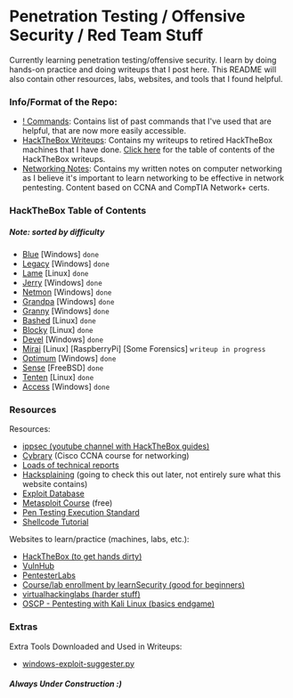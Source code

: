 # Penetration Testing / Offensive Security / Red Team Stuff

Currently learning penetration testing/offensive security. I learn by doing hands-on practice and doing writeups that I post here. This README will also contain other resources, labs, websites, and tools that I found helpful.

### Info/Format of the Repo:
- [! Commands](https://github.com/BurntxNoodle/PenetrationTesting/tree/master/!%20Commands): Contains list of past commands that I've used that are helpful, that are now more easily accessible.
- [HackTheBox Writeups](https://github.com/BurntxNoodle/RedTeam/tree/master/HackTheBox%20Writeups): Contains my writeups to retired HackTheBox machines that I have done. [Click here](https://github.com/BurntxNoodle/RedTeam#HackTheBox-Table-of-Contents) for the table of contents of the HackTheBox writeups.
- [Networking Notes](https://github.com/BurntxNoodle/RedTeam/tree/master/Networking%20Notes): Contains my written notes on computer networking as I believe it's important to learn networking to be effective in network pentesting. Content based on CCNA and CompTIA Network+ certs.

### HackTheBox Table of Contents
##### Note: sorted by difficulty
- [Blue](https://github.com/BurntxNoodle/RedTeam/tree/master/HackTheBox%20Writeups/HTB%20-%20Blue) [Windows] ```done```
- [Legacy](https://github.com/BurntxNoodle/RedTeam/tree/master/HackTheBox%20Writeups/HTB%20-%20Legacy) [Windows] ```done```
- [Lame](https://github.com/BurntxNoodle/RedTeam/tree/master/HackTheBox%20Writeups/HTB%20-%20Lame) [Linux] ```done```
- [Jerry](https://github.com/BurntxNoodle/RedTeam/tree/master/HackTheBox%20Writeups/HTB%20-%20Jerry) [Windows] ```done```
- [Netmon](https://github.com/BurntxNoodle/RedTeam/tree/master/HackTheBox%20Writeups/HTB%20-%20Netmon) [Windows] ```done```
- [Grandpa](https://github.com/BurntxNoodle/RedTeam/tree/master/HackTheBox%20Writeups/HTB%20-%20Grandpa) [Windows] ```done```
- [Granny](https://github.com/BurntxNoodle/RedTeam/tree/master/HackTheBox%20Writeups/HTB%20-%20Granny) [Windows] ```done```
- [Bashed](https://github.com/BurntxNoodle/RedTeam/tree/master/HackTheBox%20Writeups/HTB%20-%20Bashed) [Linux] ```done```
- [Blocky](https://github.com/BurntxNoodle/RedTeam/tree/master/HackTheBox%20Writeups/HTB%20-%20Blocky) [Linux] ```done```
- [Devel](https://github.com/BurntxNoodle/RedTeam/tree/master/HackTheBox%20Writeups/HTB%20-%20Devel) [Windows] ```done```
- [Mirai](https://github.com/BurntxNoodle/RedTeam/tree/master/HackTheBox%20Writeups/HTB%20-%20Mirai) [Linux] [RaspberryPi] [Some Forensics] ```writeup in progress```
- [Optimum](https://github.com/BurntxNoodle/RedTeam/tree/master/HackTheBox%20Writeups/HTB%20-%20Optimum) [Windows] ```done```
- [Sense](https://github.com/BurntxNoodle/RedTeam/tree/master/HackTheBox%20Writeups/HTB%20-%20Sense) [FreeBSD] ```done```
- [Tenten](https://github.com/BurntxNoodle/RedTeam/tree/master/HackTheBox%20Writeups/HTB%20-%20Tenten) [Linux] ```done```
- [Access](https://github.com/BurntxNoodle/RedTeam/tree/master/HackTheBox%20Writeups/HTB%20-%20Access) [Windows] ```done```

### Resources
Resources:
- [ippsec (youtube channel with HackTheBox guides)](https://www.youtube.com/channel/UCa6eh7gCkpPo5XXUDfygQQA)
- [Cybrary](https://www.cybrary.it/) (Cisco CCNA course for networking)
- [Loads of technical reports](https://github.com/juliocesarfort/public-pentesting-reports)
- [Hacksplaining](https://www.hacksplaining.com/) (going to check this out later, not entirely sure what this website contains)
- [Exploit Database](https://www.exploit-db.com/)
- [Metasploit Course](https://www.offensive-security.com/metasploit-unleashed/) (free)
- [Pen Testing Execution Standard](http://www.pentest-standard.org/index.php/Main_Page) 
- [Shellcode Tutorial](http://www.vividmachines.com/shellcode/shellcode.html)

Websites to learn/practice (machines, labs, etc.):
- [HackTheBox (to get hands dirty)](https://www.hackthebox.eu/)
- [VulnHub](https://www.vulnhub.com/)
- [PentesterLabs](https://pentesterlab.com/)
- [Course/lab enrollment by learnSecurity (good for beginners)](https://www.elearnsecurity.com/course/penetration_testing_student/)
- [virtualhackinglabs (harder stuff)](https://www.virtualhackinglabs.com/labs/penetration-testing-lab/)
- [OSCP - Pentesting with Kali Linux (basics endgame)](https://www.offensive-security.com/information-security-training/penetration-testing-training-kali-linux/)

### Extras
Extra Tools Downloaded and Used in Writeups:
- [windows-exploit-suggester.py](https://github.com/GDSSecurity/Windows-Exploit-Suggester)

##### Always Under Construction :) 
